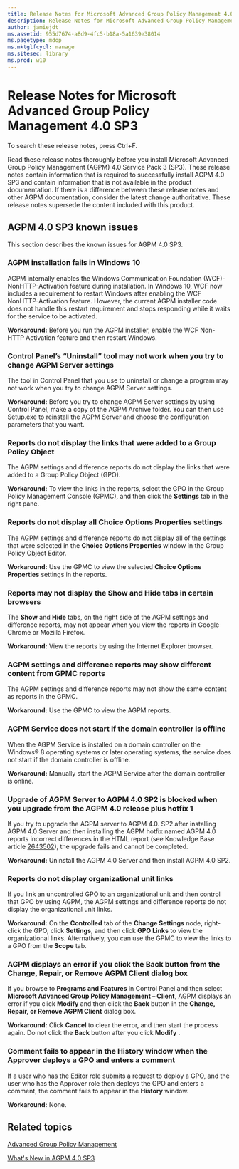 ```yaml
---
title: Release Notes for Microsoft Advanced Group Policy Management 4.0 SP3
description: Release Notes for Microsoft Advanced Group Policy Management 4.0 SP3
author: jamiejdt
ms.assetid: 955d7674-a8d9-4fc5-b18a-5a1639e38014
ms.pagetype: mdop
ms.mktglfcycl: manage
ms.sitesec: library
ms.prod: w10
---
```



# Release Notes for Microsoft Advanced Group Policy Management 4.0 SP3


To search these release notes, press Ctrl+F.

Read these release notes thoroughly before you install Microsoft Advanced Group Policy Management (AGPM) 4.0 Service Pack 3 (SP3). These release notes contain information that is required to successfully install AGPM 4.0 SP3 and contain information that is not available in the product documentation. If there is a difference between these release notes and other AGPM documentation, consider the latest change authoritative. These release notes supersede the content included with this product.

## AGPM 4.0 SP3 known issues


This section describes the known issues for AGPM 4.0 SP3.

### AGPM installation fails in Windows 10

AGPM internally enables the Windows Communication Foundation (WCF)-NonHTTP-Activation feature during installation. In Windows 10, WCF now includes a requirement to restart Windows after enabling the WCF NonHTTP-Activation feature. However, the current AGPM installer code does not handle this restart requirement and stops responding while it waits for the service to be activated.

**Workaround:** Before you run the AGPM installer, enable the WCF Non-HTTP Activation feature and then restart Windows.

### <a href="" id="control-panel-s--uninstall--tool-may-not-work-when-you-try-to-change-agpm-server-settings"></a>Control Panel’s “Uninstall” tool may not work when you try to change AGPM Server settings

The tool in Control Panel that you use to uninstall or change a program may not work when you try to change AGPM Server settings.

**Workaround:** Before you try to change AGPM Server settings by using Control Panel, make a copy of the AGPM Archive folder. You can then use Setup.exe to reinstall the AGPM Server and choose the configuration parameters that you want.

### Reports do not display the links that were added to a Group Policy Object

The AGPM settings and difference reports do not display the links that were added to a Group Policy Object (GPO).

**Workaround:** To view the links in the reports, select the GPO in the Group Policy Management Console (GPMC), and then click the **Settings** tab in the right pane.

### Reports do not display all Choice Options Properties settings

The AGPM settings and difference reports do not display all of the settings that were selected in the **Choice Options Properties** window in the Group Policy Object Editor.

**Workaround:** Use the GPMC to view the selected **Choice Options Properties** settings in the reports.

### Reports may not display the Show and Hide tabs in certain browsers

The **Show** and **Hide** tabs, on the right side of the AGPM settings and difference reports, may not appear when you view the reports in Google Chrome or Mozilla Firefox.

**Workaround:** View the reports by using the Internet Explorer browser.

### AGPM settings and difference reports may show different content from GPMC reports

The AGPM settings and difference reports may not show the same content as reports in the GPMC.

**Workaround:** Use the GPMC to view the AGPM reports.

### AGPM Service does not start if the domain controller is offline

When the AGPM Service is installed on a domain controller on the Windows® 8 operating systems or later operating systems, the service does not start if the domain controller is offline.

**Workaround:** Manually start the AGPM Service after the domain controller is online.

### Upgrade of AGPM Server to AGPM 4.0 SP2 is blocked when you upgrade from the AGPM 4.0 release plus hotfix 1

If you try to upgrade the AGPM server to AGPM 4.0. SP2 after installing AGPM 4.0 Server and then installing the AGPM hotfix named AGPM 4.0 reports incorrect differences in the HTML report (see Knowledge Base article [2643502](https://go.microsoft.com/fwlink/?LinkId=254474)), the upgrade fails and cannot be completed.

**Workaround:** Uninstall the AGPM 4.0 Server and then install AGPM 4.0 SP2.

### Reports do not display organizational unit links

If you link an uncontrolled GPO to an organizational unit and then control that GPO by using AGPM, the AGPM settings and difference reports do not display the organizational unit links.

**Workaround:** On the **Controlled** tab of the **Change Settings** node, right-click the GPO, click **Settings**, and then click **GPO Links** to view the organizational links. Alternatively, you can use the GPMC to view the links to a GPO from the **Scope** tab.

### AGPM displays an error if you click the Back button from the Change, Repair, or Remove AGPM Client dialog box

If you browse to **Programs and Features** in Control Panel and then select **Microsoft Advanced Group Policy Management – Client**, AGPM displays an error if you click **Modify** and then click the **Back** button in the **Change, Repair, or Remove AGPM Client** dialog box.

**Workaround:** Click **Cancel** to clear the error, and then start the process again. Do not click the **Back** button after you click **Modify** .

### Comment fails to appear in the History window when the Approver deploys a GPO and enters a comment

If a user who has the Editor role submits a request to deploy a GPO, and the user who has the Approver role then deploys the GPO and enters a comment, the comment fails to appear in the **History** window.

**Workaround:** None.

## Related topics


[Advanced Group Policy Management](index.md)

[What's New in AGPM 4.0 SP3](whats-new-in-agpm-40-sp3.md)

 

 





